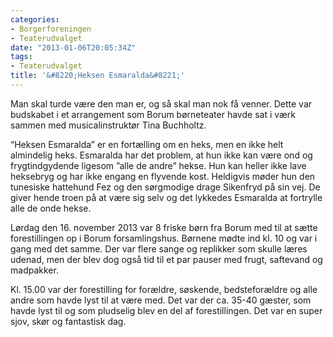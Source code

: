 ```yaml
---
categories:
- Borgerforeningen
- Teaterudvalget
date: "2013-01-06T20:05:34Z"
tags:
- Teaterudvalget
title: '&#8220;Heksen Esmaralda&#8221;'
---
```


Man skal turde være den man er, og så skal man nok få venner. Dette var budskabet i et arrangement som Borum børneteater havde sat i værk sammen med musicalinstruktør Tina Buchholtz.

“Heksen Esmaralda” er en fortælling om en heks, men en ikke helt almindelig heks. Esmaralda har det problem, at hun ikke kan være ond og frygtindgydende ligesom ”alle de andre” hekse. Hun kan heller ikke lave heksebryg og har ikke engang en flyvende kost. Heldigvis møder hun den tunesiske hattehund Fez og den sørgmodige drage Sikenfryd på sin vej. De giver hende troen på at være sig selv og det lykkedes Esmaralda at fortrylle alle de onde hekse.

Lørdag den 16. november 2013 var 8 friske børn fra Borum med til at sætte forestillingen op i Borum forsamlingshus. Børnene mødte ind kl. 10 og var i gang med det samme. Der var flere sange og replikker som skulle læres udenad, men der blev dog også tid til et par pauser med frugt, saftevand og madpakker.

Kl. 15.00 var der forestilling for forældre, søskende, bedsteforældre og alle andre som havde lyst til at være med. Det var der ca. 35-40 gæster, som havde lyst til og som pludselig blev en del af forestillingen. Det var en super sjov, skør og fantastisk dag.
